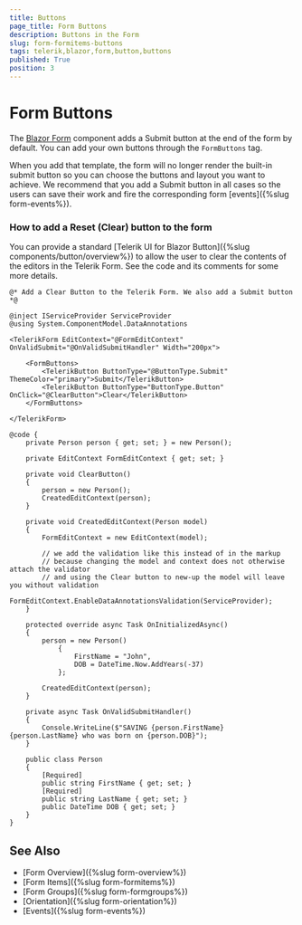 ```yaml
---
title: Buttons
page_title: Form Buttons
description: Buttons in the Form
slug: form-formitems-buttons
tags: telerik,blazor,form,button,buttons
published: True
position: 3
---
```


# Form Buttons

The [Blazor Form](https://www.telerik.com/blazor-ui/form) component adds a Submit button at the end of the form by default. You can add your own buttons through the `FormButtons` tag.

When you add that template, the form will no longer render the built-in submit button so you can choose the buttons and layout you want to achieve. We recommend that you add a Submit button in all cases so the users can save their work and fire the corresponding form [events]({%slug form-events%}).

### How to add a Reset (Clear) button to the form

You can provide a standard [Telerik UI for Blazor Button]({%slug components/button/overview%}) to allow the user to clear the contents of the editors in the Telerik Form. See the code and its comments for some more details.

````CSHTML
@* Add a Clear Button to the Telerik Form. We also add a Submit button *@

@inject IServiceProvider ServiceProvider
@using System.ComponentModel.DataAnnotations

<TelerikForm EditContext="@FormEditContext" OnValidSubmit="@OnValidSubmitHandler" Width="200px">

    <FormButtons>
        <TelerikButton ButtonType="@ButtonType.Submit" ThemeColor="primary">Submit</TelerikButton>
        <TelerikButton ButtonType="ButtonType.Button" OnClick="@ClearButton">Clear</TelerikButton>
    </FormButtons>

</TelerikForm>

@code {
    private Person person { get; set; } = new Person();

    private EditContext FormEditContext { get; set; }

    private void ClearButton()
    {
        person = new Person();
        CreatedEditContext(person);
    }

    private void CreatedEditContext(Person model)
    {
        FormEditContext = new EditContext(model);

        // we add the validation like this instead of in the markup
        // because changing the model and context does not otherwise attach the validator
        // and using the Clear button to new-up the model will leave you without validation
        FormEditContext.EnableDataAnnotationsValidation(ServiceProvider);
    }

    protected override async Task OnInitializedAsync()
    {
        person = new Person()
            {
                FirstName = "John",
                DOB = DateTime.Now.AddYears(-37)
            };

        CreatedEditContext(person);
    }

    private async Task OnValidSubmitHandler()
    {
        Console.WriteLine($"SAVING {person.FirstName} {person.LastName} who was born on {person.DOB}");
    }

    public class Person
    {
        [Required]
        public string FirstName { get; set; }
        [Required]
        public string LastName { get; set; }
        public DateTime DOB { get; set; }
    }
}
````

## See Also

  * [Form Overview]({%slug form-overview%})
  * [Form Items]({%slug form-formitems%})
  * [Form Groups]({%slug form-formgroups%})
  * [Orientation]({%slug form-orientation%})
  * [Events]({%slug form-events%})
   
